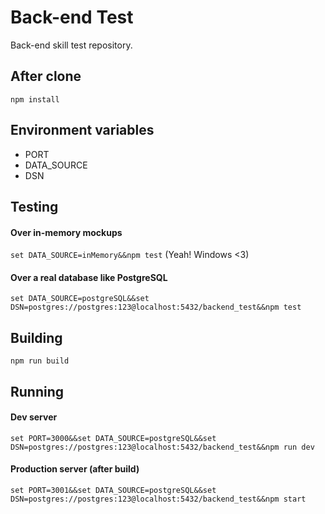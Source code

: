 # Back-end Test
Back-end skill test repository.

## After clone
`npm install`

## Environment variables
* PORT
* DATA_SOURCE
* DSN

## Testing

#### Over in-memory mockups
`set DATA_SOURCE=inMemory&&npm test` (Yeah! Windows <3)

#### Over a real database like PostgreSQL
`set DATA_SOURCE=postgreSQL&&set DSN=postgres://postgres:123@localhost:5432/backend_test&&npm test`

## Building

`npm run build`

## Running

#### Dev server
`set PORT=3000&&set DATA_SOURCE=postgreSQL&&set DSN=postgres://postgres:123@localhost:5432/backend_test&&npm run dev`

#### Production server (after build)
`set PORT=3001&&set DATA_SOURCE=postgreSQL&&set DSN=postgres://postgres:123@localhost:5432/backend_test&&npm start`
